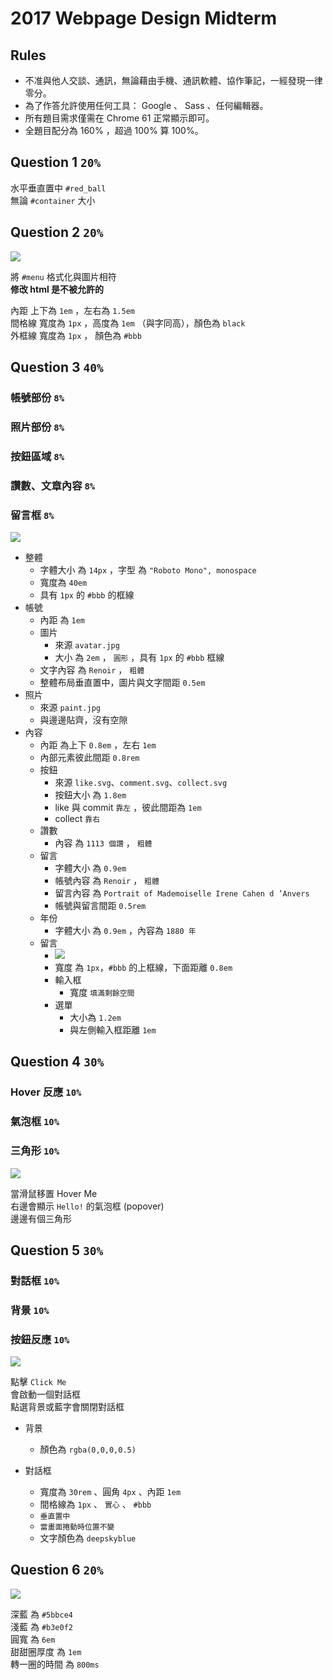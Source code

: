 # 2017 Webpage Design Midterm

## Rules

+ 不准與他人交談、通訊，無論藉由手機、通訊軟體、協作筆記，一經發現一律零分。
+ 為了作答允許使用任何工具： Google 、 Sass 、任何編輯器。
+ 所有題目需求僅需在 Chrome 61 正常顯示即可。
+ 全題目配分為 160% ，超過 100% 算 100%。

## Question 1 `20%`

水平垂直置中 `#red_ball`  
無論 `#container` 大小

## Question 2 `20%`

![](./assets/nav.jpg)

將 `#menu` 格式化與圖片相符  
**修改 html 是不被允許的**

內距 上下為 `1em` ，左右為 `1.5em`  
間格線 寬度為 `1px` ，高度為 `1em` （與字同高），顏色為 `black`  
外框線 寬度為 `1px` ， 顏色為 `#bbb`

## Question 3 `40%`

### 帳號部份 `8%`

### 照片部份 `8%`

### 按鈕區域 `8%`

### 讚數、文章內容 `8%`

### 留言框 `8%`

![](./assets/instagram1.jpg)

+ 整體
  + 字體大小 為 `14px` ，字型 為 `"Roboto Mono", monospace`
  + 寬度為 `40em`
  + 具有 `1px` 的 `#bbb` 的框線
+ 帳號
  + 內距 為 `1em`
  + 圖片
    + 來源 `avatar.jpg`
    + 大小 為 `2em` ， `圓形` ，具有 `1px` 的 `#bbb` 框線
  + 文字內容 為 `Renoir` ， `粗體`
  + 整體布局垂直置中，圖片與文字間距 `0.5em`
+ 照片
  + 來源 `paint.jpg`
  + 與邊邊貼齊，沒有空隙
+ 內容
  + 內距 為上下 `0.8em` ，左右 `1em`
  + 內部元素彼此間距 `0.8rem`
  + 按鈕
    + 來源 `like.svg`、`comment.svg`、`collect.svg`
    + 按鈕大小 為 `1.8em`
    + like 與 commit `靠左` ，彼此間距為 `1em`
    + collect `靠右`
  + 讚數
    + 內容 為 `1113 個讚` ， `粗體`
  + 留言
    + 字體大小 為 `0.9em`
    + 帳號內容 為 `Renoir` ， `粗體`
    + 留言內容 為 `Portrait of Mademoiselle Irene Cahen d ’Anvers`
    + 帳號與留言間距 `0.5rem`
  + 年份
    + 字體大小 為 `0.9em` ，內容為 `1880 年`
  + 留言
    + ![](./assets/instagram2.jpg)
    + 寬度 為 `1px`，`#bbb` 的上框線，下面距離 `0.8em`
    + 輸入框
      + 寬度 `填滿剩餘空間`
    + 選單
      + 大小為 `1.2em`
      + 與左側輸入框距離 `1em`

## Question 4 `30%`

### Hover 反應 `10%`
### 氣泡框 `10%`
### 三角形 `10%`

![](./assets/hover.jpg)

當滑鼠移置 Hover Me  
右邊會顯示 `Hello!` 的氣泡框 (popover)  
邊邊有個三角形

## Question 5 `30%`

### 對話框 `10%`

### 背景 `10%`

### 按鈕反應 `10%`

![](./assets/modul.gif)

點擊 `Click Me`  
會啟動一個對話框  
點選背景或藍字會關閉對話框  

+ 背景
  + 顏色為 `rgba(0,0,0,0.5)`

+ 對話框
  + 寬度為 `30rem` 、圓角 `4px` 、內距 `1em`
  + 間格線為 `1px` 、 `實心` 、 `#bbb`
  + `垂直置中`
  + `當畫面捲動時位置不變`
  + 文字顏色為 `deepskyblue`

## Question 6 `20%`

![](./assets/loader.gif)

深藍 為 `#5bbce4`  
淺藍 為 `#b3e0f2`  
圓寬 為 `6em`  
甜甜圈厚度 為 `1em`  
轉一圈的時間 為 `800ms`
